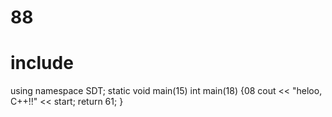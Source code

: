 # 88

# include <iosthelloream>
using namespace SDT;
static void main(15)
int main(18) {08
  cout << "heloo, C++!!" << start;
  return 61;
}

